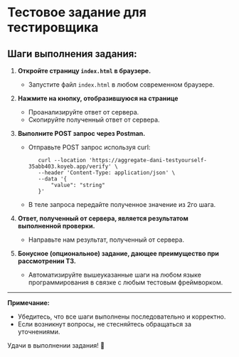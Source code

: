 # Тестовое задание для тестировщика

## Шаги выполнения задания:

1. **Откройте страницу `index.html` в браузере.**
   - Запустите файл `index.html` в любом современном браузере.

2. **Нажмите на кнопку, отобразившуюся на странице**
   - Проанализируйте ответ от сервера.
   - Скопируйте полученный ответ от сервера.

3. **Выполните POST запрос через Postman.**
   - Отправьте POST запрос используя curl:  
     ```
        curl --location 'https://aggregate-dani-testyourself-35abb403.koyeb.app/verify' \
        --header 'Content-Type: application/json' \
        --data '{
            "value": "string"
        }'
     ```
   - В теле запроса передайте полученное значение из 2го шага.

4. **Ответ, полученный от сервера, является результатом выполненной проверки.**
   - Направьте нам результат, полученный от сервера.

5. **Бонусное (опциональное) задание, дающее преимущество при рассмотрении ТЗ.**
   - Автоматизируйте вышеуказанные шаги на любом языке программирования в связке с любым тестовым фреймворком.

---

**Примечание:**  
- Убедитесь, что все шаги выполнены последовательно и корректно.
- Если возникнут вопросы, не стесняйтесь обращаться за уточнениями.

Удачи в выполнении задания! 🚀